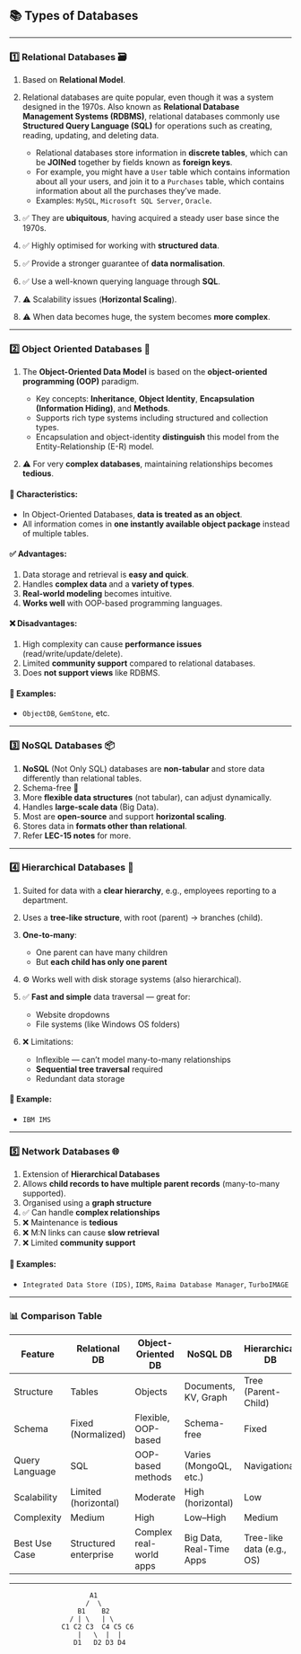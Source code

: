 

## 📚 Types of Databases

---

### 1️⃣ Relational Databases 🗃️

1. Based on **Relational Model**.
2. Relational databases are quite popular, even though it was a system designed in the 1970s. Also known as **Relational Database Management Systems (RDBMS)**, relational databases commonly use **Structured Query Language (SQL)** for operations such as creating, reading, updating, and deleting data.

   * Relational databases store information in **discrete tables**, which can be **JOINed** together by fields known as **foreign keys**.
   * For example, you might have a `User` table which contains information about all your users, and join it to a `Purchases` table, which contains information about all the purchases they’ve made.
   * Examples: `MySQL`, `Microsoft SQL Server`, `Oracle`.
3. ✅ They are **ubiquitous**, having acquired a steady user base since the 1970s.
4. ✅ Highly optimised for working with **structured data**.
5. ✅ Provide a stronger guarantee of **data normalisation**.
6. ✅ Use a well-known querying language through **SQL**.
7. ⚠️ Scalability issues (**Horizontal Scaling**).
8. ⚠️ When data becomes huge, the system becomes **more complex**.

---

### 2️⃣ Object Oriented Databases 🧱

1. The **Object-Oriented Data Model** is based on the **object-oriented programming (OOP)** paradigm.

   * Key concepts: **Inheritance**, **Object Identity**, **Encapsulation (Information Hiding)**, and **Methods**.
   * Supports rich type systems including structured and collection types.
   * Encapsulation and object-identity **distinguish** this model from the Entity-Relationship (E-R) model.
2. ⚠️ For very **complex databases**, maintaining relationships becomes **tedious**.

#### 🧩 Characteristics:

* In Object-Oriented Databases, **data is treated as an object**.
* All information comes in **one instantly available object package** instead of multiple tables.

#### ✅ Advantages:

1. Data storage and retrieval is **easy and quick**.
2. Handles **complex data** and a **variety of types**.
3. **Real-world modeling** becomes intuitive.
4. **Works well** with OOP-based programming languages.

#### ❌ Disadvantages:

1. High complexity can cause **performance issues** (read/write/update/delete).
2. Limited **community support** compared to relational databases.
3. Does **not support views** like RDBMS.

#### 🔧 Examples:

* `ObjectDB`, `GemStone`, etc.

---

### 3️⃣ NoSQL Databases 📦

1. **NoSQL** (Not Only SQL) databases are **non-tabular** and store data differently than relational tables.
2. Schema-free 📄
3. More **flexible data structures** (not tabular), can adjust dynamically.
4. Handles **large-scale data** (Big Data).
5. Most are **open-source** and support **horizontal scaling**.
6. Stores data in **formats other than relational**.
7. Refer **LEC-15 notes** for more.

---

### 4️⃣ Hierarchical Databases 🌲

1. Suited for data with a **clear hierarchy**, e.g., employees reporting to a department.

2. Uses a **tree-like structure**, with root (parent) → branches (child).

3. **One-to-many**:

   * One parent can have many children
   * But **each child has only one parent**

4. ⚙️ Works well with disk storage systems (also hierarchical).

5. ✅ **Fast and simple** data traversal — great for:

   * Website dropdowns
   * File systems (like Windows OS folders)

6. ❌ Limitations:

   * Inflexible — can’t model many-to-many relationships
   * **Sequential tree traversal** required
   * Redundant data storage

#### 🔧 Example:

* `IBM IMS`

---

### 5️⃣ Network Databases 🌐

1. Extension of **Hierarchical Databases**
2. Allows **child records to have multiple parent records** (many-to-many supported).
3. Organised using a **graph structure**
4. ✅ Can handle **complex relationships**
5. ❌ Maintenance is **tedious**
6. ❌ M\:N links can cause **slow retrieval**
7. ❌ Limited **community support**

#### 🔧 Examples:

* `Integrated Data Store (IDS)`, `IDMS`, `Raima Database Manager`, `TurboIMAGE`

---

### 📊 Comparison Table

| Feature        | Relational DB         | Object-Oriented DB      | NoSQL DB                 | Hierarchical DB           | Network DB             |
| -------------- | --------------------- | ----------------------- | ------------------------ | ------------------------- | ---------------------- |
| Structure      | Tables                | Objects                 | Documents, KV, Graph     | Tree (Parent-Child)       | Graph                  |
| Schema         | Fixed (Normalized)    | Flexible, OOP-based     | Schema-free              | Fixed                     | Flexible (but complex) |
| Query Language | SQL                   | OOP-based methods       | Varies (MongoQL, etc.)   | Navigational              | Navigational           |
| Scalability    | Limited (horizontal)  | Moderate                | High (horizontal)        | Low                       | Low                    |
| Complexity     | Medium                | High                    | Low–High                 | Medium                    | High                   |
| Best Use Case  | Structured enterprise | Complex real-world apps | Big Data, Real-Time Apps | Tree-like data (e.g., OS) | Complex relationships  |

---

```
                    A1
                   /  \
                 B1    B2
               / | \   | \
             C1 C2 C3  C4 C5 C6
                 |   \  |  |
                D1   D2 D3 D4

```